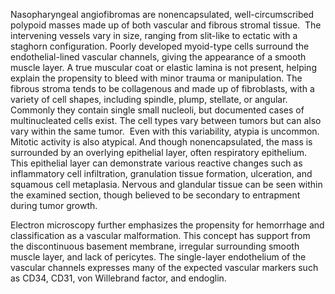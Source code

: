 Nasopharyngeal angiofibromas are nonencapsulated, well-circumscribed polypoid masses made up of both vascular and fibrous stromal tissue.  The intervening vessels vary in size, ranging from slit-like to ectatic with a staghorn configuration. Poorly developed myoid-type cells surround the endothelial-lined vascular channels, giving the appearance of a smooth muscle layer. A true muscular coat or elastic lamina is not present, helping explain the propensity to bleed with minor trauma or manipulation. The fibrous stroma tends to be collagenous and made up of fibroblasts, with a variety of cell shapes, including spindle, plump, stellate, or angular. Commonly they contain single small nucleoli, but documented cases of multinucleated cells exist. The cell types vary between tumors but can also vary within the same tumor.  Even with this variability, atypia is uncommon. Mitotic activity is also atypical. And though nonencapsulated, the mass is surrounded by an overlying epithelial layer, often respiratory epithelium. This epithelial layer can demonstrate various reactive changes such as inflammatory cell infiltration, granulation tissue formation, ulceration, and squamous cell metaplasia. Nervous and glandular tissue can be seen within the examined section, though believed to be secondary to entrapment during tumor growth.

Electron microscopy further emphasizes the propensity for hemorrhage and classification as a vascular malformation. This concept has support from the discontinuous basement membrane, irregular surrounding smooth muscle layer, and lack of pericytes. The single-layer endothelium of the vascular channels expresses many of the expected vascular markers such as CD34, CD31, von Willebrand factor, and endoglin.